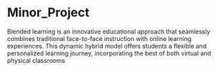 # Minor_Project
 Blended learning is an innovative educational approach that seamlessly combines traditional face-to-face instruction with online learning experiences. This dynamic hybrid model offers students a flexible and personalized learning journey, incorporating the best of both virtual and physical classrooms
